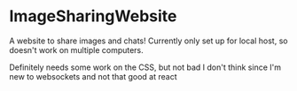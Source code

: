 # ImageSharingWebsite

A website to share images and chats! Currently only set up for local host, so doesn't work on multiple computers.

Definitely needs some work on the CSS, but not bad I don't think since I'm new to websockets and not that good at react
